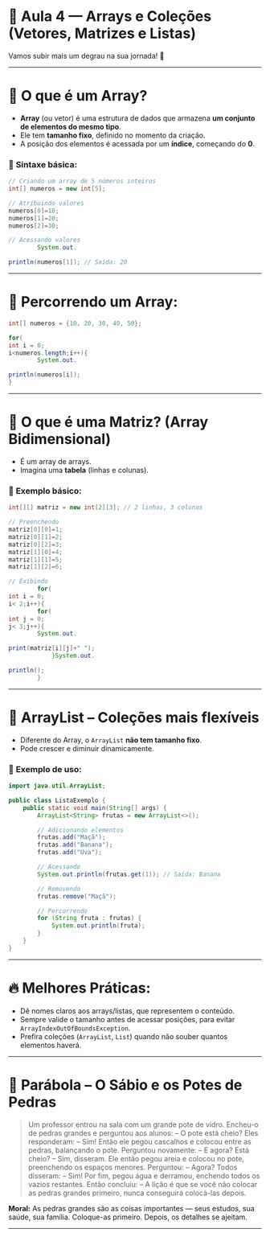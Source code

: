 # 🎯 **Aula 4 — Arrays e Coleções (Vetores, Matrizes e Listas)**

Vamos subir mais um degrau na sua jornada! 🚀

---

# 🔹 **O que é um Array?**

* **Array** (ou vetor) é uma estrutura de dados que armazena **um conjunto de elementos do mesmo tipo**.
* Ele tem **tamanho fixo**, definido no momento da criação.
* A posição dos elementos é acessada por um **índice**, começando do **0**.

### 🔧 **Sintaxe básica:**

```java
// Criando um array de 5 números inteiros
int[] numeros = new int[5];

// Atribuindo valores
numeros[0]=10;
numeros[1]=20;
numeros[2]=30;

// Acessando valores
        System.out.

println(numeros[1]); // Saída: 20
```

---

# 🔹 **Percorrendo um Array:**

```java
int[] numeros = {10, 20, 30, 40, 50};

for(
int i = 0;
i<numeros.length;i++){
        System.out.

println(numeros[i]);
}
```

---

# 🔹 **O que é uma Matriz? (Array Bidimensional)**

* É um array de arrays.
* Imagina uma **tabela** (linhas e colunas).

### 🔧 **Exemplo básico:**

```java
int[][] matriz = new int[2][3]; // 2 linhas, 3 colunas

// Preenchendo
matriz[0][0]=1;
matriz[0][1]=2;
matriz[0][2]=3;
matriz[1][0]=4;
matriz[1][1]=5;
matriz[1][2]=6;

// Exibindo
        for(
int i = 0;
i< 2;i++){
        for(
int j = 0;
j< 3;j++){
        System.out.

print(matriz[i][j]+" ");
            }System.out.

println();
        }
```

---

# 🔹 **ArrayList – Coleções mais flexíveis**

* Diferente do Array, o `ArrayList` **não tem tamanho fixo**.
* Pode crescer e diminuir dinamicamente.

### 🔧 **Exemplo de uso:**

```java
import java.util.ArrayList;

public class ListaExemplo {
    public static void main(String[] args) {
        ArrayList<String> frutas = new ArrayList<>();

        // Adicionando elementos
        frutas.add("Maçã");
        frutas.add("Banana");
        frutas.add("Uva");

        // Acessando
        System.out.println(frutas.get(1)); // Saída: Banana

        // Removendo
        frutas.remove("Maçã");

        // Percorrendo
        for (String fruta : frutas) {
            System.out.println(fruta);
        }
    }
}
```

---

# 🔥 **Melhores Práticas:**

* Dê nomes claros aos arrays/listas, que representem o conteúdo.
* Sempre valide o tamanho antes de acessar posições, para evitar `ArrayIndexOutOfBoundsException`.
* Prefira coleções (`ArrayList`, `List`) quando não souber quantos elementos haverá.

---

# 📜 **Parábola – O Sábio e os Potes de Pedras**

> Um professor entrou na sala com um grande pote de vidro. Encheu-o de pedras grandes e perguntou aos alunos:
> – O pote está cheio?
> Eles responderam: – Sim!
> Então ele pegou cascalhos e colocou entre as pedras, balançando o pote. Perguntou novamente:
> – E agora? Está cheio?
> – Sim, disseram.
> Ele então pegou areia e colocou no pote, preenchendo os espaços menores. Perguntou:
> – Agora?
> Todos disseram: – Sim!
> Por fim, pegou água e derramou, enchendo todos os vazios restantes.
> Então concluiu:
> – A lição é que se você não colocar as pedras grandes primeiro, nunca conseguirá colocá-las depois.

**Moral:** As pedras grandes são as coisas importantes — seus estudos, sua saúde, sua família. Coloque-as primeiro.
Depois, os detalhes se ajeitam.

---